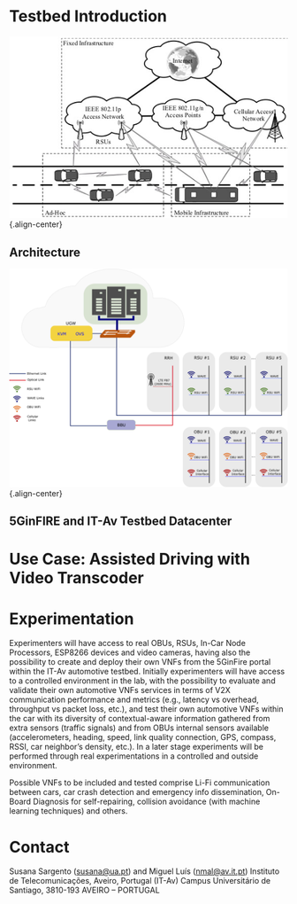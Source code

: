 <!-- TITLE: IT-Av Automotive Environment -->
<!-- SUBTITLE: A quick summary of IT-Av Automotive Environment -->

# Testbed Introduction

![Vanet](/uploads/automotive/vanet.jpg "Vanet"){.align-center}

## Architecture

![It Av Testbed V 2](/uploads/automotive/it-av-testbed-v-2.png "It Av Testbed V 2"){.align-center}
## 

## 5GinFIRE and IT-Av Testbed Datacenter

# Use Case: Assisted Driving with Video Transcoder



# Experimentation
Experimenters will have access to real OBUs, RSUs, In-Car Node Processors, ESP8266 devices and video cameras, having also the possibility to create and deploy their own VNFs from the 5GinFire portal within the IT-Av automotive testbed. Initially experimenters will have access to a controlled environment in the lab, with the possibility to evaluate and validate their own automotive VNFs services in terms of V2X communication performance and metrics (e.g., latency vs overhead, throughput vs packet loss, etc.), and test their own automotive VNFs within the car with its diversity of contextual-aware information gathered from extra sensors (traffic signals) and from OBUs internal sensors available (accelerometers, heading, speed, link quality connection, GPS, compass, RSSI, car neighbor’s density, etc.). In a later stage experiments will be performed through real experimentations in a controlled and outside environment.

Possible VNFs to be included and tested comprise Li-Fi communication between cars, car crash detection and emergency info dissemination, On-Board Diagnosis for self-repairing, collision avoidance (with machine learning techniques) and others.
# Contact
Susana Sargento (susana@ua.pt) and Miguel Luís (nmal@av.it.pt)
Instituto de Telecomunicações, Aveiro, Portugal (IT-Av)
Campus Universitário de Santiago, 3810-193 AVEIRO – PORTUGAL